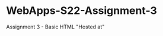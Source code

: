 # WebApps-S22-Assignment-3
Assignment 3 - Basic HTML
"Hosted at" []( https://44-563-web-apps-s22.github.io/webapps-s22-assignment-3-Reethureddy28/)
